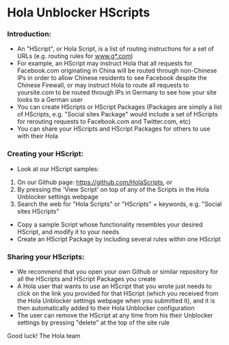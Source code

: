 Hola Unblocker HScripts
===

### Introduction:

  * An "HScript", or Hola Script, is a list of routing instructions for a set of URLs (e.g. routing rules for www.g*.com)
  * For example, an HScript may instruct Hola that all requests for Facebook.com originating in China will be routed through non-Chinese IPs in order to allow Chinese residents to see Facebook despite the Chinese Firewall, or may instruct Hola to route all requests to yoursite.com to be routed through IPs in Germany to see how your site looks to a German user
  * You can create HScripts or HScript Packages (Packages are simply a list of HScripts, e.g. "Social sites Package" would include a set of HScripts for rerouting requests to Facebook.com and Twitter.com, etc)
  * You can share your HScripts and HScript Packages for others to use with their Hola

### Creating your HScript:
  * Look at our HScript samples:
   1. On our Github page: https://github.com/HolaScripts, or
   2. By pressing the 'View Script' on top of any of the Scripts in the Hola Unblocker settings webpage
   3. Search the web for "Hola Scripts" or "HScripts" + keywords, e.g. "Social sites HScripts"
  * Copy a sample Script whose functionality resembles your desired HScript, and modify it to your needs
  * Create an HScript Package by including several rules within one HScript

### Sharing your HScripts:
  * We recommend that you open your own Github or similar repository for all the HScripts and HScript Packages you create
  * A Hola user that wants to use an HScript that you wrote just needs to click on the link you provided for that HScript (which you received from the Hola Unblocker settings webpage when you submitted it), and it is then automatically added to their Hola Unblocker configuration
  * The user can remove the HScript at any time from his their Unblocker settings by pressing "delete" at the top of the site rule

Good luck!
The Hola team
